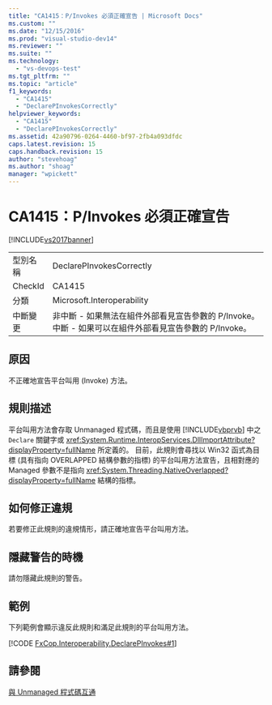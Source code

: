 ```yaml
---
title: "CA1415：P/Invokes 必須正確宣告 | Microsoft Docs"
ms.custom: ""
ms.date: "12/15/2016"
ms.prod: "visual-studio-dev14"
ms.reviewer: ""
ms.suite: ""
ms.technology: 
  - "vs-devops-test"
ms.tgt_pltfrm: ""
ms.topic: "article"
f1_keywords: 
  - "CA1415"
  - "DeclarePInvokesCorrectly"
helpviewer_keywords: 
  - "CA1415"
  - "DeclarePInvokesCorrectly"
ms.assetid: 42a90796-0264-4460-bf97-2fb4a093dfdc
caps.latest.revision: 15
caps.handback.revision: 15
author: "stevehoag"
ms.author: "shoag"
manager: "wpickett"
---
```

# CA1415：P/Invokes 必須正確宣告
[!INCLUDE[vs2017banner](../code-quality/includes/vs2017banner.md)]

|||  
|-|-|  
|型別名稱|DeclarePInvokesCorrectly|  
|CheckId|CA1415|  
|分類|Microsoft.Interoperability|  
|中斷變更|非中斷 \- 如果無法在組件外部看見宣告參數的 P\/Invoke。  中斷 \- 如果可以在組件外部看見宣告參數的 P\/Invoke。|  
  
## 原因  
 不正確地宣告平台叫用 \(Invoke\) 方法。  
  
## 規則描述  
 平台叫用方法會存取 Unmanaged 程式碼，而且是使用 [!INCLUDE[vbprvb](../code-quality/includes/vbprvb_md.md)] 中之 `Declare` 關鍵字或 <xref:System.Runtime.InteropServices.DllImportAttribute?displayProperty=fullName> 所定義的。  目前，此規則會尋找以 Win32 函式為目標 \(具有指向 OVERLAPPED 結構參數的指標\) 的平台叫用方法宣告，且相對應的 Managed 參數不是指向 <xref:System.Threading.NativeOverlapped?displayProperty=fullName> 結構的指標。  
  
## 如何修正違規  
 若要修正此規則的違規情形，請正確地宣告平台叫用方法。  
  
## 隱藏警告的時機  
 請勿隱藏此規則的警告。  
  
## 範例  
 下列範例會顯示違反此規則和滿足此規則的平台叫用方法。  
  
 [!CODE [FxCop.Interoperability.DeclarePInvokes#1](../CodeSnippet/VS_Snippets_CodeAnalysis/FxCop.Interoperability.DeclarePInvokes#1)]  
  
## 請參閱  
 [與 Unmanaged 程式碼互通](../Topic/Interoperating%20with%20Unmanaged%20Code.md)